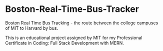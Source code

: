 # Boston-Real-Time-Bus-Tracker
Boston Real Time Bus Tracking - the route between the college campuses of MIT to Harvard by bus.

This is an educational project assigned by MIT for my Professional Certificate in Coding: Full Stack Development with MERN.
